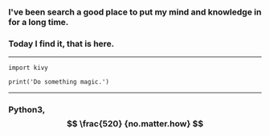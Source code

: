 ### I've been search a good place to put my mind and knowledge in for a long time. 

### Today I find it, that is here. 
___

```
import kivy

print('Do something magic.')
```
___

### Python3,  $$ \frac{520} {no.matter.how} $$